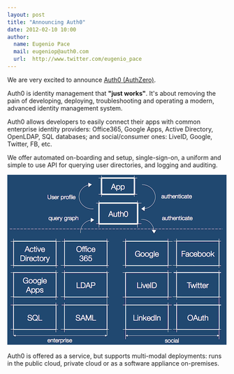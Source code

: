 ```yaml
---
layout: post
title: "Announcing Auth0"
date: 2012-02-10 10:00
author: 
  name: Eugenio Pace
  mail: eugeniop@auth0.com
  url:  http://www.twitter.com/eugenio_pace
---
```


We are very excited to announce [Auth0 (AuthZero)](http://www.auth0.com).

Auth0 is identity management that __"just works"__. It's about removing the pain of developing, deploying, troubleshooting and operating a modern, advanced identity management system.

Auth0 allows developers to easily connect their apps with common enterprise identity providers: Office365, Google Apps, Active Directory, OpenLDAP, SQL databases; and social/consumer ones: LiveID, Google, Twitter, FB, etc.

We offer automated on-boarding and setup, single-sign-on, a uniform and simple to use API for querying user directories, and logging and auditing.

![](/img/auth0-hilevel-arch.png)

Auth0 is offered as a service, but supports multi-modal deployments: runs in the public cloud, private cloud or as a software appliance on-premises.
